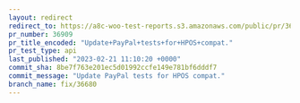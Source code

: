 ```yaml
---
layout: redirect
redirect_to: https://a8c-woo-test-reports.s3.amazonaws.com/public/pr/36909/api/index.html
pr_number: 36909
pr_title_encoded: "Update+PayPal+tests+for+HPOS+compat."
pr_test_type: api
last_published: "2023-02-21 11:10:20 +0000"
commit_sha: 8be7f763e201ec5d01992ccfe149e781bf6dddf7
commit_message: "Update PayPal tests for HPOS compat."
branch_name: fix/36680
---
```

